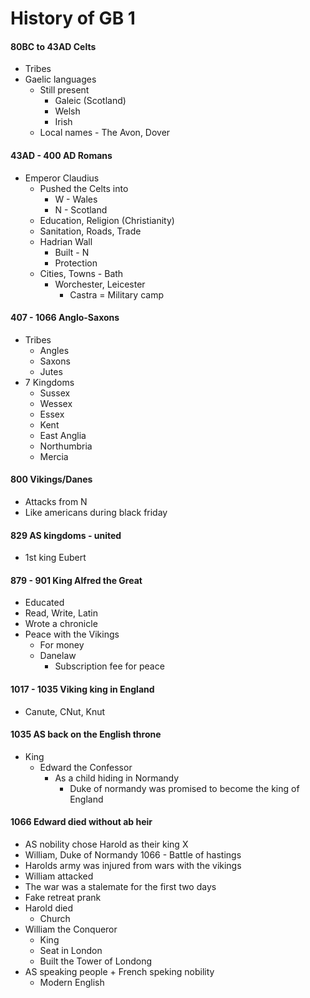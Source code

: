 # History of GB 1
#### 80BC to 43AD Celts
- Tribes
- Gaelic languages
	- Still present
		- Galeic (Scotland)
		- Welsh
		- Irish
	- Local names - The Avon, Dover

#### 43AD - 400 AD Romans
- Emperor Claudius
	- Pushed the Celts into
		- W - Wales
		- N - Scotland
	- Education, Religion (Christianity)
	- Sanitation, Roads, Trade
	- Hadrian Wall
		- Built - N
		- Protection
	- Cities, Towns - Bath
		- Worchester, Leicester
			- Castra = Military camp

#### 407 - 1066 Anglo-Saxons
- Tribes
	- Angles
	- Saxons
	- Jutes
- 7 Kingdoms
	- Sussex
	- Wessex
	- Essex
	- Kent
	- East Anglia
	- Northumbria
	- Mercia

#### 800 Vikings/Danes
- Attacks from N
- Like americans during black friday

#### 829 AS kingdoms - united
- 1st king Eubert

#### 879 - 901 King Alfred the Great
- Educated
- Read, Write, Latin
- Wrote a chronicle
- Peace with the Vikings
	- For money
	- Danelaw
		- Subscription fee for peace

#### 1017 - 1035 Viking king in England
- Canute, CNut, Knut

#### 1035 AS back on the English throne
- King
	- Edward the Confessor
		- As a child hiding in Normandy
			- Duke of normandy was promised to become the king of England

#### 1066 Edward died without ab heir
- AS nobility chose Harold as their king
X
- William, Duke of Normandy
1066 - Battle of hastings
- Harolds army was injured from wars with the vikings
- William attacked
- The war was a stalemate for the first two days
- Fake retreat prank
- Harold died
	- Church
- William the Conqueror
	- King
	- Seat in London
	- Built the Tower of Londong
- AS speaking people + French speking nobility
	- Modern English